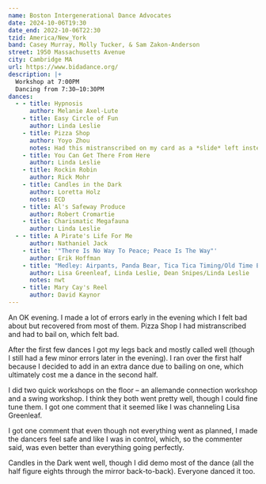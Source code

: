 ```yaml
---
name: Boston Intergenerational Dance Advocates
date: 2024-10-06T19:30
date_end: 2022-10-06T22:30
tzid: America/New_York
band: Casey Murray, Molly Tucker, & Sam Zakon-Anderson
street: 1950 Massachusetts Avenue
city: Cambridge MA
url: https://www.bidadance.org/
description: |+
  Workshop at 7:00PM  
  Dancing from 7:30–10:30PM
dances:
  - - title: Hypnosis
      author: Melanie Axel-Lute
    - title: Easy Circle of Fun
      author: Linda Leslie
    - title: Pizza Shop
      author: Yoyo Zhou
      notes: Had this mistranscribed on my card as a *slide* left instead of a *slice* left and had to bail out mid dance as a result 😕
    - title: You Can Get There From Here
      author: Linda Leslie
    - title: Rockin Robin
      author: Rick Mohr
    - title: Candles in the Dark
      author: Loretta Holz
      notes: ECD
    - title: Al's Safeway Produce
      author: Robert Cromartie
    - title: Charismatic Megafauna
      author: Linda Leslie
  - - title: A Pirate's Life For Me
      author: Nathaniel Jack
    - title: '"There Is No Way To Peace; Peace Is The Way"'
      author: Erik Hoffman
    - title: "Medley: Airpants, Panda Bear, Tica Tica Timing/Old Time Elixir #2"
      author: Lisa Greenleaf, Linda Leslie, Dean Snipes/Linda Leslie
      notes: nwt
    - title: Mary Cay's Reel
      author: David Kaynor
---
```


An OK evening. I made a lot of errors early in the evening which I felt bad about but recovered from most of them. Pizza Shop I had mistranscribed and had to bail on, which felt bad.

After the first few dances I got my legs back and mostly called well (though I still had a few minor errors later in the evening). I ran over the first half because I decided to add in an extra dance due to bailing on one, which ultimately cost me a dance in the second half.

I did two quick workshops on the floor – an allemande connection workshop and a swing workshop. I think they both went pretty well, though I could fine tune them. I got one comment that it seemed like I was channeling Lisa Greenleaf.

I got one comment that even though not everything went as planned, I made the dancers feel safe and like I was in control, which, so the commenter said, was even better than everything going perfectly.

Candles in the Dark went well, though I did demo most of the dance (all the half figure eights through the mirror back-to-back). Everyone danced it too.
